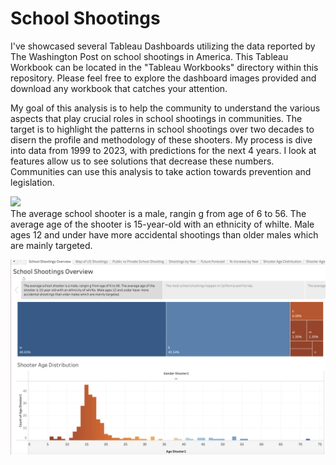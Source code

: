 # School Shootings
 

I've showcased several Tableau Dashboards utilizing the data reported by The Washington Post on school shootings in America. This Tableau Workbook can be located in the "Tableau Workbooks" directory within this repository. Please feel free to explore the dashboard images provided and download any workbook that catches your attention.



My goal of this analysis is to help the community to understand the various aspects that play crucial roles in school shootings in communities. The target is to highlight the patterns in school shootings over two decades to disern the profile and methodology of these shooters. My process is dive into data from 1999 to 2023, with predictions for the next 4 years. I look at features allow us to see solutions that decrease these numbers. Communities can use this analysis to take action towards prevention and legislation. 



<div class='tableauPlaceholder' id='viz1695267792821' style='position: relative'><noscript><a href='#'><img alt=' ' src='https:&#47;&#47;public.tableau.com&#47;static&#47;images&#47;Sc&#47;SchoolShootingsVisualization&#47;SchoolShootingsOverview&#47;1_rss.png' style='border: none' /></a></noscript><object class='tableauViz'  style='display:none;'><param name='host_url' value='https%3A%2F%2Fpublic.tableau.com%2F' /> <param name='embed_code_version' value='3' /> <param name='site_root' value='' /><param name='name' value='SchoolShootingsVisualization&#47;SchoolShootingsOverview' /><param name='tabs' value='yes' /><param name='toolbar' value='yes' /><param name='static_image' value='https:&#47;&#47;public.tableau.com&#47;static&#47;images&#47;Sc&#47;SchoolShootingsVisualization&#47;SchoolShootingsOverview&#47;1.png' /> <param name='animate_transition' value='yes' /><param name='display_static_image' value='yes' /><param name='display_spinner' value='yes' /><param name='display_overlay' value='yes' /><param name='display_count' value='yes' /><param name='language' value='en-US' /><param name='filter' value='publish=yes' /></object></div>               
The average school shooter is a male, rangin g from age of 6 to 56. The average age of the shooter is 15-year-old with an ethnicity of whilte. Male ages 12 and under have  more  accidental shootings than older males which are mainly targeted.

![Ethnicity and Age](/Images/screenshot1.png)
